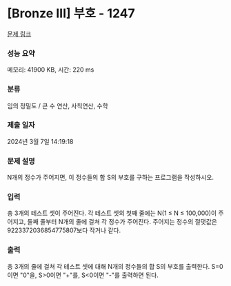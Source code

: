 # [Bronze III] 부호 - 1247 

[문제 링크](https://www.acmicpc.net/problem/1247) 

### 성능 요약

메모리: 41900 KB, 시간: 220 ms

### 분류

임의 정밀도 / 큰 수 연산, 사칙연산, 수학

### 제출 일자

2024년 3월 7일 14:19:18

### 문제 설명

<p>N개의 정수가 주어지면, 이 정수들의 합 S의 부호를 구하는 프로그램을 작성하시오.</p>

### 입력 

 <p>총 3개의 테스트 셋이 주어진다. 각 테스트 셋의 첫째 줄에는 N(1 ≤ N ≤ 100,000)이 주어지고, 둘째 줄부터 N개의 줄에 걸쳐 각 정수가 주어진다. 주어지는 정수의 절댓값은 9223372036854775807보다 작거나 같다.</p>

### 출력 

 <p>총 3개의 줄에 걸쳐 각 테스트 셋에 대해 N개의 정수들의 합 S의 부호를 출력한다. S=0이면 "0"을, S>0이면 "+"를, S<0이면 "-"를 출력하면 된다.</p>

